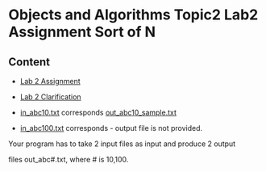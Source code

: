 Objects and Algorithms Topic2 Lab2 Assignment Sort of N
==============================================================

Content
-------


- [Lab 2 Assignment](Lab2Sorting.pdf)

- [Lab 2 Clarification](Lab2Clarification.pdf)

- [in_abc10.txt](in_abc10.txt) corresponds [out_abc10_sample.txt](out_abc10_sample.txt)

- [in_abc100.txt](in_abc100.txt) corresponds - output file is not provided.

Your program has to take 2 input files as input and produce 2 output 

files out_abc#.txt, where # is 10,100.

